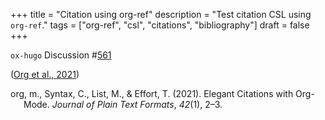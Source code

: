 +++
title = "Citation using org-ref"
description = "Test citation CSL using `org-ref`."
tags = ["org-ref", "csl", "citations", "bibliography"]
draft = false
+++

`ox-hugo` Discussion #[561](https://github.com/kaushalmodi/ox-hugo/discussions/561)

(<a href="#citeproc_bib_item_1">Org et al., 2021</a>)

<style>.csl-entry{text-indent: -1.5em; margin-left: 1.5em;}</style><div class="csl-bib-body">
  <div class="csl-entry"><a id="citeproc_bib_item_1"></a>org, m., Syntax, C., List, M., &#38; Effort, T. (2021). Elegant Citations with Org-Mode. <i>Journal of Plain Text Formats</i>, <i>42</i>(1), 2–3.</div>
</div>
